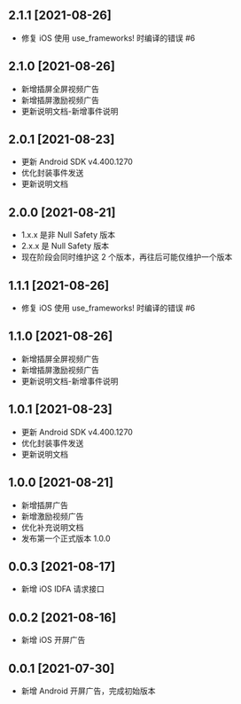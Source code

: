 ## 2.1.1 [2021-08-26]
* 修复 iOS 使用 use_frameworks! 时编译的错误 #6

## 2.1.0 [2021-08-26]
* 新增插屏全屏视频广告
* 新增插屏激励视频广告
* 更新说明文档-新增事件说明

## 2.0.1 [2021-08-23]
* 更新 Android SDK v4.400.1270
* 优化封装事件发送
* 更新说明文档

## 2.0.0 [2021-08-21]
* 1.x.x 是非 Null Safety 版本
* 2.x.x 是 Null Safety 版本
* 现在阶段会同时维护这 2 个版本，再往后可能仅维护一个版本

## 1.1.1 [2021-08-26]
* 修复 iOS 使用 use_frameworks! 时编译的错误 #6

## 1.1.0 [2021-08-26]
* 新增插屏全屏视频广告
* 新增插屏激励视频广告
* 更新说明文档-新增事件说明

## 1.0.1 [2021-08-23]
* 更新 Android SDK v4.400.1270
* 优化封装事件发送
* 更新说明文档

## 1.0.0 [2021-08-21]
* 新增插屏广告
* 新增激励视频广告
* 优化补充说明文档
* 发布第一个正式版本 1.0.0

## 0.0.3 [2021-08-17]
* 新增 iOS IDFA 请求接口

## 0.0.2 [2021-08-16]
* 新增 iOS 开屏广告

## 0.0.1 [2021-07-30]
* 新增 Android 开屏广告，完成初始版本